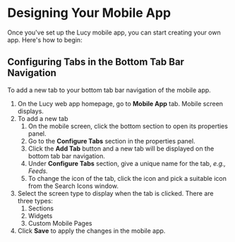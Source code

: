 # Designing Your Mobile App

Once you've set up the Lucy mobile app, you can start creating your own app. Here's how to begin:

## Configuring Tabs in  the Bottom Tab Bar Navigation

To add a new tab to your bottom tab bar navigation of the mobile app.

1. On the Lucy web app homepage, go to **Mobile App** tab. Mobile screen displays.
2. To add a new tab
   1. On the mobile screen, click the bottom section to open its properties panel.
   2. Go to the **Configure Tabs** section in the properties panel.
   3. Click the **Add Tab** button and a new tab will be displayed on the bottom tab bar navigation.
   4. Under **Configure Tabs** section, give a unique name for the tab, _e.g., Feeds._
   5. To change the icon of the tab, click the icon and pick a suitable icon from the Search Icons window.
3. Select the screen type to display when the tab is clicked. There are three types:
   1. Sections
   2. Widgets
   3. Custom Mobile Pages
4. Click **Save** to apply the changes in the mobile app.

